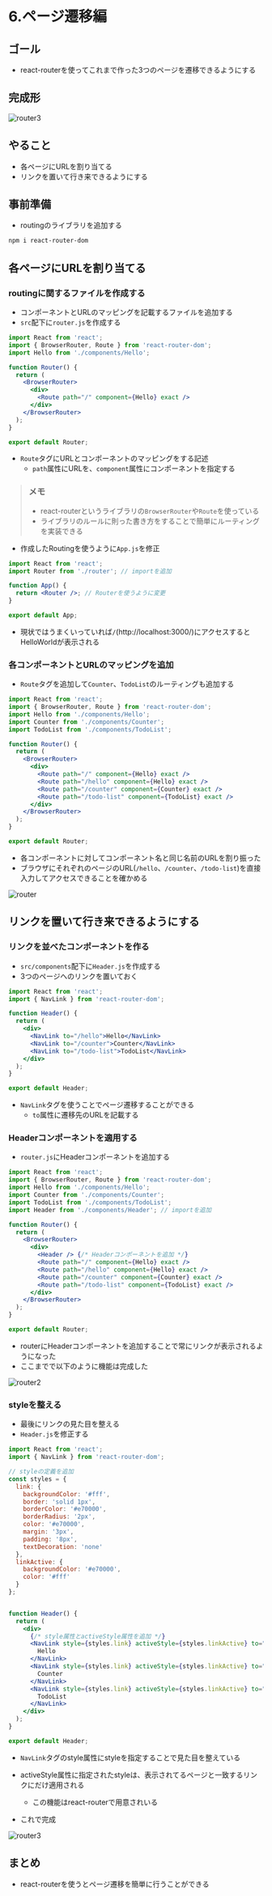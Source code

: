 # 6.ページ遷移編

## ゴール

- react-routerを使ってこれまで作った3つのページを遷移できるようにする

## 完成形

![router3](/images/6/router3.gif)

## やること

- 各ページにURLを割り当てる
- リンクを置いて行き来できるようにする

## 事前準備

- routingのライブラリを追加する

```bash
npm i react-router-dom
```

## 各ページにURLを割り当てる

### routingに関するファイルを作成する

- コンポーネントとURLのマッピングを記載するファイルを追加する
- `src`配下に`router.js`を作成する

```jsx
import React from 'react';
import { BrowserRouter, Route } from 'react-router-dom';
import Hello from './components/Hello';

function Router() {
  return (
    <BrowserRouter>
      <div>
        <Route path="/" component={Hello} exact />
      </div>
    </BrowserRouter>
  );
}

export default Router;

```

- `Route`タグにURLとコンポーネントのマッピングをする記述
    - `path`属性にURLを、`component`属性にコンポーネントを指定する

> ### メモ
> - react-routerというライブラリの`BrowserRouter`や`Route`を使っている
> - ライブラリのルールに則った書き方をすることで簡単にルーティングを実装できる

- 作成したRoutingを使うように`App.js`を修正

```jsx
import React from 'react';
import Router from './router'; // importを追加

function App() {
  return <Router />; // Routerを使うように変更
}

export default App;
```

- 現状ではうまくいっていれば`/`(http://localhost:3000/)にアクセスするとHelloWorldが表示される

### 各コンポーネントとURLのマッピングを追加

- `Route`タグを追加して`Counter`、`TodoList`のルーティングも追加する

```jsx
import React from 'react';
import { BrowserRouter, Route } from 'react-router-dom';
import Hello from './components/Hello';
import Counter from './components/Counter';
import TodoList from './components/TodoList';

function Router() {
  return (
    <BrowserRouter>
      <div>
        <Route path="/" component={Hello} exact />
        <Route path="/hello" component={Hello} exact />
        <Route path="/counter" component={Counter} exact />
        <Route path="/todo-list" component={TodoList} exact />
      </div>
    </BrowserRouter>
  );
}

export default Router;
```

- 各コンポーネントに対してコンポーネント名と同じ名前のURLを割り振った
- ブラウザにそれぞれのページのURL(`/hello`、`/counter`、`/todo-list`)を直接入力してアクセスできることを確かめる

![router](/images/6/router.gif)


## リンクを置いて行き来できるようにする

### リンクを並べたコンポーネントを作る

- `src/components`配下に`Header.js`を作成する
- 3つのページへのリンクを置いておく

```jsx
import React from 'react';
import { NavLink } from 'react-router-dom';

function Header() {
  return (
    <div>
      <NavLink to="/hello">Hello</NavLink>
      <NavLink to="/counter">Counter</NavLink>
      <NavLink to="/todo-list">TodoList</NavLink>
    </div>
  );
}

export default Header;
```

- `NavLink`タグを使うことでページ遷移することができる
    - `to`属性に遷移先のURLを記載する

### Headerコンポーネントを適用する

- `router.js`にHeaderコンポーネントを追加する

```jsx
import React from 'react';
import { BrowserRouter, Route } from 'react-router-dom';
import Hello from './components/Hello';
import Counter from './components/Counter';
import TodoList from './components/TodoList';
import Header from './components/Header'; // importを追加

function Router() {
  return (
    <BrowserRouter>
      <div>
        <Header /> {/* Headerコンポーネントを追加 */}
        <Route path="/" component={Hello} exact />
        <Route path="/hello" component={Hello} exact />
        <Route path="/counter" component={Counter} exact />
        <Route path="/todo-list" component={TodoList} exact />
      </div>
    </BrowserRouter>
  );
}

export default Router;
```

- routerにHeaderコンポーネントを追加することで常にリンクが表示されるようになった
- ここまでで以下のように機能は完成した

![router2](/images/6/router2.gif)

### styleを整える

- 最後にリンクの見た目を整える
- `Header.js`を修正する

```jsx
import React from 'react';
import { NavLink } from 'react-router-dom';

// styleの定義を追加
const styles = {
  link: {
    backgroundColor: '#fff',
    border: 'solid 1px',
    borderColor: '#e70000',
    borderRadius: '2px',
    color: '#e70000',
    margin: '3px',
    padding: '8px',
    textDecoration: 'none'
  },
  linkActive: {
    backgroundColor: '#e70000',
    color: '#fff'
  }
};


function Header() {
  return (
    <div>
      {/* style属性とactiveStyle属性を追加 */}
      <NavLink style={styles.link} activeStyle={styles.linkActive} to="/hello">
        Hello
      </NavLink>
      <NavLink style={styles.link} activeStyle={styles.linkActive} to="/counter">
        Counter
      </NavLink>
      <NavLink style={styles.link} activeStyle={styles.linkActive} to="/todo-list">
        TodoList
      </NavLink>
    </div>
  );
}

export default Header;
```

- `NavLink`タグのstyle属性にstyleを指定することで見た目を整えている
- activeStyle属性に指定されたstyleは、表示されてるページと一致するリンクにだけ適用される
    - この機能はreact-routerで用意されいる

- これで完成

![router3](/images/6/router3.gif)

## まとめ

- react-routerを使うとページ遷移を簡単に行うことができる

